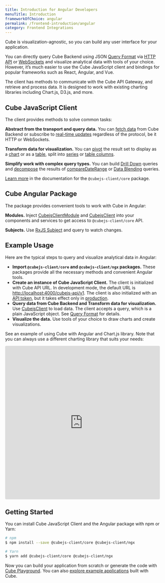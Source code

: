 ```yaml
---
title: Introduction for Angular Developers
menuTitle: Introduction
frameworkOfChoice: angular
permalink: /frontend-introduction/angular
category: Frontend Integrations
---
```


Cube is visualization-agnostic, so you can build any user interface for your
application.

You can directly query Cube Backend using
JSON [Query Format](https://cube.dev/docs/query-format) via [HTTP API](https://cube.dev/docs/rest-api)
or [WebSockets](https://cube.dev/docs/real-time-data-fetch#web-sockets) and
visualize analytical data with tools of your choice. However, it’s much easier
to use the Cube JavaScript client and bindings for popular frameworks such as
React, Angular, and Vue.

The client has methods to communicate with the Cube API Gateway, and retrieve
and process data. It is designed to work with existing charting libraries
including Chart.js, D3.js, and more.

## Cube JavaScript Client

The client provides methods to solve common tasks:

**Abstract from the transport and query data.** You can
[fetch data](https://cube.dev/docs/@cubejs-client-core#load) from Cube Backend
or subscribe to [real-time updates](https://cube.dev/docs/real-time-data-fetch)
regardless of the protocol, be it HTTP or WebSockets.

**Transform data for visualization.** You can
[pivot](https://cube.dev/docs/@cubejs-client-core#pivot) the result set to
display as a [chart](https://cube.dev/docs/@cubejs-client-core#chart-pivot) or
as a [table](https://cube.dev/docs/@cubejs-client-core#table-pivot), split into
[series](https://cube.dev/docs/@cubejs-client-core#series) or
[table columns](https://cube.dev/docs/@cubejs-client-core#table-columns).

**Simplify work with complex query types.** You can build
[Drill Down](https://cube.dev/docs/@cubejs-client-core#drill-down) queries and
[decompose](https://cube.dev/docs/@cubejs-client-core#decompose) the results of
[compareDateRange](https://cube.dev/docs/query-format#time-dimensions-format) or
[Data Blending](https://cube.dev/docs/recipes/data-blending) queries.

[Learn more](https://cube.dev/docs/@cubejs-client-core) in the documentation for
the `@cubejs-client/core` package.

## Cube Angular Package

The package provides convenient tools to work with Cube in Angular:

**Modules.** Inject
[CubejsClientModule](https://cube.dev/docs/@cubejs-client-vue#query-builder) and
[CubejsClient](https://cube.dev/docs/@cubejs-client-vue#query-renderer) into
your components and services to get access to `@cubejs-client/core` API.

**Subjects.** Use [RxJS Subject](https://cube.dev/docs/@cubejs-client-ngx#api)
and query to watch changes.

## Example Usage

Here are the typical steps to query and visualize analytical data in Angular:

- **Import `@cubejs-client/core` and `@cubejs-client/ngx` packages.** These
  packages provide all the necessary methods and convenient Angular tools.
- **Create an instance of Cube JavaScript Client.** The client is initialized
  with Cube API URL. In development mode, the default URL is
  [http://localhost:4000/cubejs-api/v1](http://localhost:4000/cubejs-api/v1).
  The client is also initialized with an
  [API token](https://cube.dev/docs/security), but it takes effect only in
  [production](https://cube.dev/docs/deployment/production-checklist).
- **Query data from Cube Backend and Transform data for visualization.** Use
  [CubejsClient](https://cube.dev/docs/@cubejs-client-ngx#api) to load data. The
  client accepts a query, which is a plain JavaScript object. See
  [Query Format](https://cube.dev/docs/query-format) for details.
- **Visualize the data.** Use tools of your choice to draw charts and create
  visualizations.

See an example of using Cube with Angular and Chart.js library. Note that you
can always use a different charting library that suits your needs:

<iframe src="https://codesandbox.io/embed/cube-js-angular-client-3fhqz?fontsize=14&hidenavigation=1&theme=dark" style="width:100%; height:500px; border:0; border-radius: 4px; overflow:hidden;" sandbox="allow-modals allow-forms allow-popups allow-scripts allow-same-origin"></iframe>

## Getting Started

You can install Cube JavaScript Client and the Angular package with npm or Yarn:

```bash
# npm
$ npm install --save @cubejs-client/core @cubejs-client/ngx

# Yarn
$ yarn add @cubejs-client/core @cubejs-client/ngx
```

Now you can build your application from scratch or generate the code with
[Cube Playground](https://cube.dev/docs/dashboard-app). You can also
[explore example applications](https://cube.dev/docs/examples) built with Cube.
